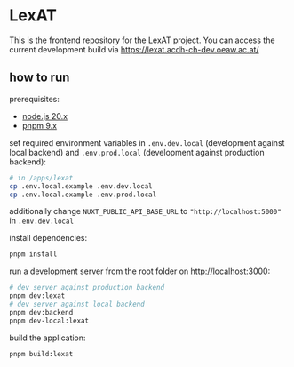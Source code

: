 # LexAT

This is the frontend repository for the LexAT project. You can access the current development build
via https://lexat.acdh-ch-dev.oeaw.ac.at/

## how to run

prerequisites:

- [node.js 20.x](https://nodejs.org/en/download)
- [pnpm 9.x](https://pnpm.io/installation)

set required environment variables in `.env.dev.local` (development against local backend) and
`.env.prod.local` (development against production backend):

```bash
# in /apps/lexat
cp .env.local.example .env.dev.local
cp .env.local.example .env.prod.local
```

additionally change `NUXT_PUBLIC_API_BASE_URL` to `"http://localhost:5000"` in `.env.dev.local`

install dependencies:

```bash
pnpm install
```

run a development server from the root folder on [http://localhost:3000](http://localhost:3000):

```bash
# dev server against production backend
pnpm dev:lexat
# dev server against local backend
pnpm dev:backend
pnpm dev-local:lexat
```

build the application:

```bash
pnpm build:lexat
```
